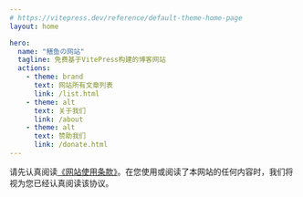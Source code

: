 ```yaml
---
# https://vitepress.dev/reference/default-theme-home-page
layout: home

hero:
  name: "鳝鱼の网站"
  tagline: 免费基于VitePress构建的博客网站
  actions:
    - theme: brand
      text: 网站所有文章列表
      link: /list.html
    - theme: alt
      text: 关于我们
      link: /about
    - theme: alt
      text: 赞助我们
      link: /donate.html
---
```


请先认真阅读[《网站使用条款》](/eula.html#网站使用条款)。在您使用或阅读了本网站的任何内容时，我们将视为您已经认真阅读该协议。